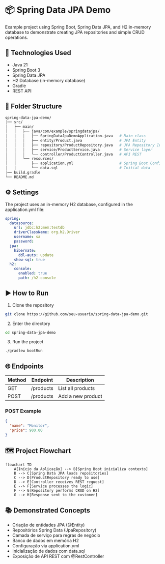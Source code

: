 # 📦 Spring Data JPA Demo

Example project using Spring Boot, Spring Data JPA, and H2 in-memory database to demonstrate creating JPA repositories and simple CRUD operations.

## 🚀 Technologies Used

- Java 21
- Spring Boot 3
- Spring Data JPA
- H2 Database (in-memory database)
- Gradle
- REST API

## 📂 Folder Structure

```bash
spring-data-jpa-demo/
│── src/
│   ├── main/
│   │   ├── java/com/example/springdatajpa/
│   │   │   ├── SpringDataJpaDemoApplication.java   # Main class
│   │   │   ├── entity/Product.java                 # JPA Entity
│   │   │   ├── repository/ProductRepository.java   # JPA Repository Interface
│   │   │   ├── service/ProductService.java         # Service layer
│   │   │   └── controller/ProductController.java   # API REST
│   │   └── resources/
│   │       ├── application.yml                     # Spring Boot Configuration
│   │       └── data.sql                            # Initial data
│── build.gradle
└── README.md
```

## ⚙️ Settings

The project uses an in-memory H2 database, configured in the application.yml file:

```yaml
spring:
  datasource:
    url: jdbc:h2:mem:testdb
    driverClassName: org.h2.Driver
    username: sa
    password:
  jpa:
    hibernate:
      ddl-auto: update
    show-sql: true
  h2:
    console:
      enabled: true
      path: /h2-console
```

## ▶️ How to Run

1. Clone the repository

```bash
git clone https://github.com/seu-usuario/spring-data-jpa-demo.git
```

2. Enter the directory

```bash
cd spring-data-jpa-demo
```

3. Run the project

```bash
./gradlew bootRun
```

## 🌐 Endpoints

| Method | Endpoint | Description |
|-------|----------|----------|
| GET |	/products |	List all products |
| POST |	/products |	Add a new product

### POST Example

```json
{
  "name": "Monitor",
  "price": 900.00
}
```

## 🗺 Project Flowchart

```mermaid
flowchart TD
    A[Início da Aplicação] --> B[Spring Boot inicializa contexto]
    B --> C[Spring Data JPA loads repositories]
    C --> D[ProductRepository ready to use]
    D --> E[Controller receives REST request]
    E --> F[Service processes the logic]
    F --> G[Repository performs CRUD on H2]
    G --> H[Response sent to the customer]
```

## 📚 Demonstrated Concepts
- Criação de entidades JPA (@Entity)
- Repositórios Spring Data (JpaRepository)
- Camada de serviço para regras de negócio
- Banco de dados em memória H2
- Configuração via application.yml
- Inicialização de dados com data.sql
- Exposição de API REST com @RestController





